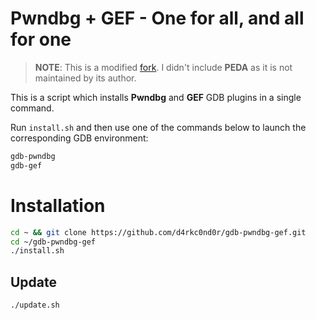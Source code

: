 # Pwndbg + GEF - One for all, and all for one

> **NOTE**: This is a modified [fork](https://github.com/apogiatzis/gdb-peda-pwndbg-gef). I didn't include **PEDA** as it is not maintained by its author.

This is a script which installs **Pwndbg** and **GEF** GDB plugins in a single command.

Run `install.sh` and then use one of the commands below to launch the corresponding GDB environment:

```sh
gdb-pwndbg
gdb-gef
```

# Installation

```sh
cd ~ && git clone https://github.com/d4rkc0nd0r/gdb-pwndbg-gef.git
cd ~/gdb-pwndbg-gef
./install.sh
```

## Update

```sh
./update.sh
```
